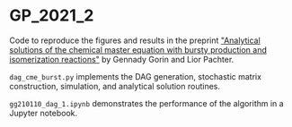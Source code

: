 # GP_2021_2

Code to reproduce the figures and results in the preprint ["Analytical solutions of the chemical master equation with bursty production and isomerization reactions"](https://www.biorxiv.org/content/10.1101/2021.03.24.436847v1) by Gennady Gorin and Lior Pachter. 

``dag_cme_burst.py`` implements the DAG generation, stochastic matrix construction, simulation, and analytical solution routines. 

``gg210110_dag_1.ipynb`` demonstrates the performance of the algorithm in a Jupyter notebook.
